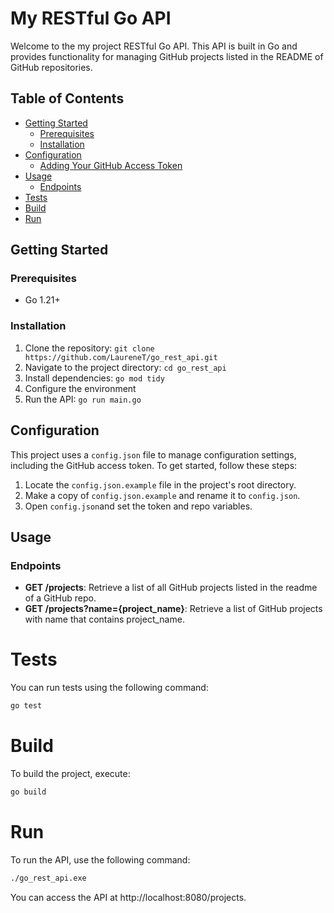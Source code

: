 # My RESTful Go API

Welcome to the my project RESTful Go API. This API is built in Go and provides functionality for managing GitHub projects listed in the README of GitHub repositories.

## Table of Contents
- [Getting Started](#getting-started)
  - [Prerequisites](#prerequisites)
  - [Installation](#installation)
- [Configuration](#configuration)
  - [Adding Your GitHub Access Token](#adding-your-github-access-token)
- [Usage](#usage)
  - [Endpoints](#endpoints)
- [Tests](#tests)
- [Build](#build)
- [Run](#run)

## Getting Started

### Prerequisites
- Go 1.21+

### Installation
1. Clone the repository: `git clone https://github.com/LaureneT/go_rest_api.git`
2. Navigate to the project directory: `cd go_rest_api`
3. Install dependencies: `go mod tidy`
4. Configure the environment
5. Run the API: `go run main.go`

## Configuration

This project uses a `config.json` file to manage configuration settings, including the GitHub access token. To get started, follow these steps:

1. Locate the `config.json.example` file in the project's root directory.
2. Make a copy of `config.json.example` and rename it to `config.json`.
3. Open `config.json`and set the token and repo variables.

## Usage

### Endpoints
- **GET /projects**: Retrieve a list of all GitHub projects listed in the readme of a GitHub repo.
- **GET /projects?name={project_name}**: Retrieve a list of GitHub projects with name that contains project_name.


# Tests

You can run tests using the following command:
```sh
go test
```

# Build
To build the project, execute:
```sh
go build
```

# Run
To run the API, use the following command:
```sh
./go_rest_api.exe
```

You can access the API at http://localhost:8080/projects.